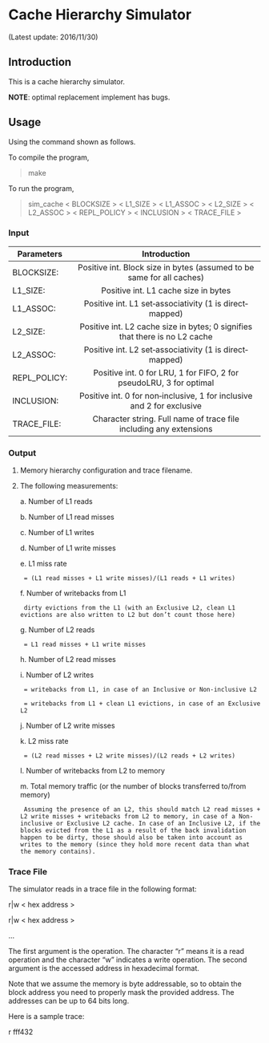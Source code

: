 Cache Hierarchy Simulator
=========================

(Latest update: 2016/11/30)

## Introduction 

This is a cache hierarchy simulator.

**NOTE**: optimal replacement implement has bugs.

## Usage

Using the command shown as follows.

To compile the program,

>make

To run the program,

>sim_cache < BLOCKSIZE \> < L1_SIZE \> < L1_ASSOC \> < L2_SIZE \> < L2_ASSOC \> < REPL_POLICY \> < INCLUSION \> < TRACE_FILE \> 

### Input

|	Parameters		|	Introduction																|
|-------------------|:-----------------------------------------------:								|
|	BLOCKSIZE:   	|Positive int. Block size in bytes (assumed to be same for all caches) 			|
|	L1_SIZE:    	|Positive int. L1 cache size in bytes	  										|
|	L1_ASSOC:    	|Positive int. L1 set‐associativity (1 is direct‐mapped)						|
|	L2_SIZE:    	|Positive int. L2 cache size in bytes; 0 signifies that there is no L2 cache	|
|	L2_ASSOC:    	|Positive int. L2 set‐associativity (1 is direct‐mapped)						|
|	REPL_POLICY:  	|Positive int. 0 for LRU, 1 for FIFO, 2 for pseudoLRU, 3 for optimal			|
|	INCLUSION:  	|Positive int. 0 for non‐inclusive, 1 for inclusive and 2 for exclusive		|
|	TRACE_FILE:  	|Character string. Full name of trace file including any extensions				|

### Output

1. Memory hierarchy configuration and trace filename. 

2. The following measurements: 

	a. Number of L1 reads

	b. Number of L1 read misses

	c. Number of L1 writes

	d. Number of L1 write misses

	e. L1 miss rate

		= (L1 read misses + L1 write misses)/(L1 reads + L1 writes) 

	f. Number of writebacks from L1

		dirty evictions from the L1 (with an Exclusive L2, clean L1 evictions are also written to L2 but don’t count those here)

	g. Number of L2 reads

		= L1 read misses + L1 write misses

	h. Number of L2 read misses

	i. Number of L2 writes

		= writebacks from L1, in case of an Inclusive or Non‐inclusive L2

		= writebacks from L1 + clean L1 evictions, in case of an Exclusive L2

	j. Number of L2 write misses

	k. L2 miss rate

		= (L2 read misses + L2 write misses)/(L2 reads + L2 writes)

	l. Number of writebacks from L2 to memory

	m. Total memory traffic (or the number of blocks transferred to/from memory)

		Assuming the presence of an L2, this should match L2 read misses + L2 write misses + writebacks from L2 to memory, in case of a Non‐inclusive or Exclusive L2 cache. In case of an Inclusive L2, if the blocks evicted from the L1 as a result of the back invalidation happen to be dirty, those should also be taken into account as writes to the memory (since they hold more recent data than what the memory contains).  

### Trace File

The simulator reads in a trace file in the following format:

r|w < hex address \>

r|w < hex address \>

...

The first argument is the operation. The character “r” means it is a read operation and the character “w” indicates a write operation. The second argument is the accessed address in hexadecimal format. 

Note that we assume the memory is byte addressable, so to obtain the block address you need to 
properly mask the provided address. The addresses can be up to 64 bits long. 

Here is a sample trace: 

r fff432

